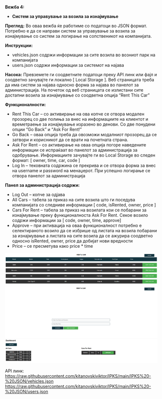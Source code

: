 **Вежба 4:**
-	**Систем за управување за возила за изнајмување**

**Преглед:** Во оваа вежба ќе работиме со податоци во JSON формат. 
Потребно е да се направи систем за управување за возила за изнајмување со систем за логирање на сопственикот на компанијата.

**Инструкции:**
-	vehicles.json содржи информации за сите возила во возниот парк на компанијата
-	users.json содржи информации за системот на најава

**Насока:** Превземете ги соодветните податоци преку API линк или фајл и соодветно зачувајтe ги локално [ Local Storage ]. 
Веб страницата треба да има систем за најава односно форма за најава во панелот за администрација.
На почеток од веб страницата се излистани сите достапни возила за изнајмување со соодветна опција “Rent This Car”

**Функционалности:**
-	Rent This Car – со активирање на ова копче се отвора модален прозорец со две полиња за внес на информациите на клиентот и времетраење за изнајмување изразено во денови. Со две понудени опции “Go Back” и “Ask For Rent!”
-	Go Back – оваа опција треба да овозможи модалниот прозорец да се затвори и корисникот да се врати на почетната страна.
-	Ask For Rent – со активирање на оваа опција погоре наведените информации се испраќаат во панелот за администрација за одобрување. 
Информациите зачувајте ги во Local Storage во следен формат: [ owner, time, car, code ]
-	Log In – тековната содржина се прекрива и се отвора форма за внес на username и password на менаџерот. При успешно логирање се отвора панелот за администрација

**Панел за администрација содржи:**
-	Log Out – копче за одјава
-	All Cars – табела за приказ на сите возила што ги поседува компанијата со следниве информации 
[ code, isRented, owner, price ]
-	Cars For Rent – табела за приказ на возилата кои се побарани за изнајмување преку функционалноста Ask For Rent. Секое возило содржи информации за 
[ code, owner, time, approve]
-	Approve – при активација на оваа функционалност потребно е селектираното возило да се избрише од листата на возила побарани за изнајмување а листата на сите возила да се ажурира соодветно односно isRented, owner, price да добијат нови вредности
-	Price – се пресметува како price * time

![image](img/image1.png) 
![image](img/image2.png) 
![image](img/image3.png) 

API линк: https://raw.githubusercontent.com/kitanovskiviktor/IPKS/main/IPKS%20-%20JSON/vehicles.json
https://raw.githubusercontent.com/kitanovskiviktor/IPKS/main/IPKS%20-%20JSON/users.json



